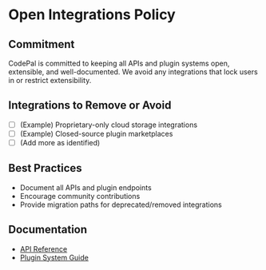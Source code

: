 # Open Integrations Policy

## Commitment
CodePal is committed to keeping all APIs and plugin systems open, extensible, and well-documented. We avoid any integrations that lock users in or restrict extensibility.

## Integrations to Remove or Avoid
- [ ] (Example) Proprietary-only cloud storage integrations
- [ ] (Example) Closed-source plugin marketplaces
- [ ] (Add more as identified)

## Best Practices
- Document all APIs and plugin endpoints
- Encourage community contributions
- Provide migration paths for deprecated/removed integrations

## Documentation
- [API Reference](../docs/api.md)
- [Plugin System Guide](../docs/plugins.md) 
